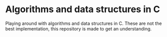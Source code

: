 # Algorithms and data structures in C

Playing around with algorithms and data structures in C. These are not the best implementation, this repository is made to get an understanding.
